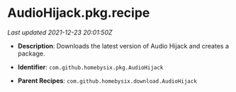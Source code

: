 # AudioHijack.pkg.recipe

_Last updated 2021-12-23 20:01:50Z_

- **Description**: Downloads the latest version of Audio Hijack and creates a package.

- **Identifier**: `com.github.homebysix.pkg.AudioHijack`

- **Parent Recipes**: `com.github.homebysix.download.AudioHijack`
